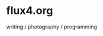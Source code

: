 # flux4.org

writing / photography / programming



<!--

# flux4web

## Project setup
```
npm install
```

### Compiles and hot-reloads for development
```
npm run serve
```

### Compiles and minifies for production
```
npm run build
```

### Lints and fixes files
```
npm run lint
```

### Customize configuration
See [Configuration Reference](https://cli.vuejs.org/config/).




- writing
  - The Dog Dilemma
  - Natural Morality
  - Plant-Based Nutrition
- photography
  - birds
  - bugs
  - trees
  - animals
  - 
- programming
- inspiration
  - movies, books, films


-->


